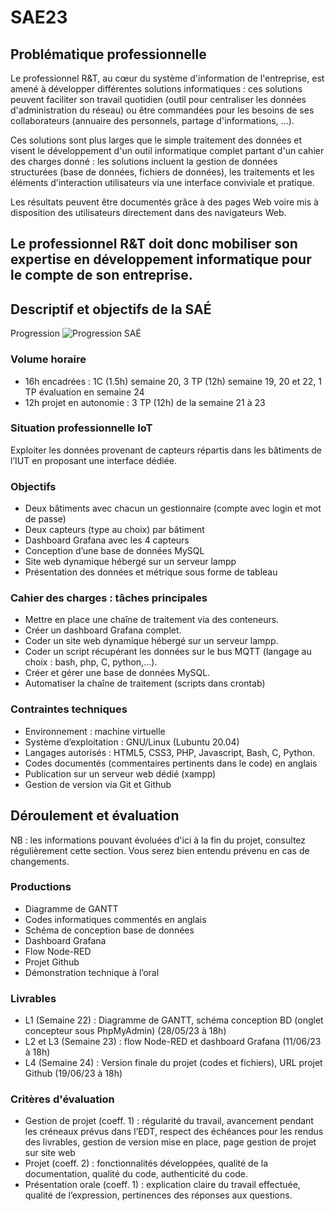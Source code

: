 # SAE23
## Problématique professionnelle

Le professionnel R&T, au cœur du système d'information de l'entreprise, est amené à développer différentes solutions informatiques : ces solutions peuvent faciliter son travail quotidien (outil pour centraliser les données d'administration du réseau) ou être commandées pour les besoins de ses collaborateurs (annuaire des personnels, partage d'informations, ...).

Ces solutions sont plus larges que le simple traitement des données et visent le développement d'un outil informatique complet partant d'un cahier des charges donné : les solutions incluent la gestion de données structurées (base de données, fichiers de données), les traitements et les éléments d'interaction utilisateurs via une interface conviviale et pratique.

Les résultats peuvent être documentés grâce à des pages Web voire mis à disposition des utilisateurs directement dans des navigateurs Web.  

Le professionnel R&T doit donc mobiliser son expertise en développement informatique pour le compte de son entreprise.
---
## Descriptif et objectifs de la SAÉ
Progression
![Progression SAÉ](progression_sae23.png)

### Volume horaire

* 16h encadrées : 1C (1.5h) semaine 20, 3 TP (12h) semaine 19, 20 et 22, 1 TP évaluation en semaine 24
* 12h projet en autonomie : 3 TP (12h) de la semaine 21 à 23

### Situation professionnelle IoT
Exploiter les données provenant de capteurs répartis dans les bâtiments de l’IUT en proposant une interface dédiée.

### Objectifs

* Deux bâtiments avec chacun un gestionnaire (compte avec login et mot de passe)
* Deux capteurs (type au choix) par bâtiment
* Dashboard Grafana avec les 4 capteurs
* Conception d’une base de données MySQL
* Site web dynamique hébergé sur un serveur lampp
* Présentation des données et métrique sous forme de tableau

### Cahier des charges : tâches principales

* Mettre en place une chaîne de traitement via des conteneurs.
* Créer un dashboard Grafana complet.
* Coder un site web dynamique hébergé sur un serveur lampp.
* Coder un script récupérant les données sur le bus MQTT (langage au choix : bash, php, C, python,…).
* Créer et gérer une base de données MySQL.
* Automatiser la chaîne de traitement (scripts dans crontab)

### Contraintes techniques

* Environnement : machine virtuelle
* Système d’exploitation : GNU/Linux (Lubuntu 20.04)
* Langages autorisés : HTML5, CSS3, PHP, Javascript, Bash, C, Python.
* Codes documentés (commentaires pertinents dans le code) en anglais
* Publication sur un serveur web dédié (xampp)
* Gestion de version via Git et Github

 

## Déroulement et évaluation

NB : les informations pouvant évoluées d'ici à la fin du projet, consultez régulièrement cette section. Vous serez bien entendu prévenu en cas de changements.

### Productions

* Diagramme de GANTT
* Codes informatiques commentés en anglais
* Schéma de conception base de données 
* Dashboard Grafana
* Flow Node-RED
* Projet Github
* Démonstration technique à l’oral

### Livrables

* L1 (Semaine 22) : Diagramme de GANTT, schéma conception BD (onglet concepteur sous PhpMyAdmin) (28/05/23 à 18h)
* L2 et L3 (Semaine 23) : flow Node-RED et dashboard Grafana (11/06/23 à 18h)
* L4 (Semaine 24) : Version finale du projet (codes et fichiers), URL projet Github (19/06/23 à 18h)

### Critères d'évaluation

* Gestion de projet (coeff. 1) : régularité du travail, avancement pendant les créneaux prévus dans l’EDT, respect des échéances pour les rendus des livrables, gestion de version mise en place, page gestion de projet sur site web
* Projet (coeff. 2) : fonctionnalités développées, qualité de la documentation, qualité du code, authenticité du code.
* Présentation orale (coeff. 1) : explication claire du travail effectuée, qualité de l’expression, pertinences des réponses aux questions.
